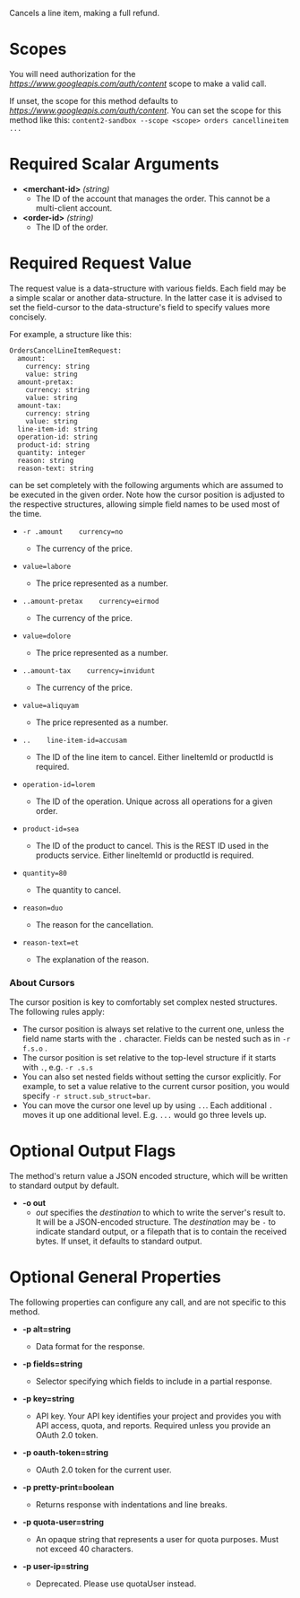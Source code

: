 Cancels a line item, making a full refund.
# Scopes

You will need authorization for the *https://www.googleapis.com/auth/content* scope to make a valid call.

If unset, the scope for this method defaults to *https://www.googleapis.com/auth/content*.
You can set the scope for this method like this: `content2-sandbox --scope <scope> orders cancellineitem ...`
# Required Scalar Arguments
* **&lt;merchant-id&gt;** *(string)*
    - The ID of the account that manages the order. This cannot be a multi-client account.
* **&lt;order-id&gt;** *(string)*
    - The ID of the order.
# Required Request Value

The request value is a data-structure with various fields. Each field may be a simple scalar or another data-structure.
In the latter case it is advised to set the field-cursor to the data-structure's field to specify values more concisely.

For example, a structure like this:
```
OrdersCancelLineItemRequest:
  amount:
    currency: string
    value: string
  amount-pretax:
    currency: string
    value: string
  amount-tax:
    currency: string
    value: string
  line-item-id: string
  operation-id: string
  product-id: string
  quantity: integer
  reason: string
  reason-text: string

```

can be set completely with the following arguments which are assumed to be executed in the given order. Note how the cursor position is adjusted to the respective structures, allowing simple field names to be used most of the time.

* `-r .amount    currency=no`
    - The currency of the price.
* `value=labore`
    - The price represented as a number.

* `..amount-pretax    currency=eirmod`
    - The currency of the price.
* `value=dolore`
    - The price represented as a number.

* `..amount-tax    currency=invidunt`
    - The currency of the price.
* `value=aliquyam`
    - The price represented as a number.

* `..    line-item-id=accusam`
    - The ID of the line item to cancel. Either lineItemId or productId is required.
* `operation-id=lorem`
    - The ID of the operation. Unique across all operations for a given order.
* `product-id=sea`
    - The ID of the product to cancel. This is the REST ID used in the products service. Either lineItemId or productId is required.
* `quantity=80`
    - The quantity to cancel.
* `reason=duo`
    - The reason for the cancellation.
* `reason-text=et`
    - The explanation of the reason.


### About Cursors

The cursor position is key to comfortably set complex nested structures. The following rules apply:

* The cursor position is always set relative to the current one, unless the field name starts with the `.` character. Fields can be nested such as in `-r f.s.o` .
* The cursor position is set relative to the top-level structure if it starts with `.`, e.g. `-r .s.s`
* You can also set nested fields without setting the cursor explicitly. For example, to set a value relative to the current cursor position, you would specify `-r struct.sub_struct=bar`.
* You can move the cursor one level up by using `..`. Each additional `.` moves it up one additional level. E.g. `...` would go three levels up.


# Optional Output Flags

The method's return value a JSON encoded structure, which will be written to standard output by default.

* **-o out**
    - *out* specifies the *destination* to which to write the server's result to.
      It will be a JSON-encoded structure.
      The *destination* may be `-` to indicate standard output, or a filepath that is to contain the received bytes.
      If unset, it defaults to standard output.
# Optional General Properties

The following properties can configure any call, and are not specific to this method.

* **-p alt=string**
    - Data format for the response.

* **-p fields=string**
    - Selector specifying which fields to include in a partial response.

* **-p key=string**
    - API key. Your API key identifies your project and provides you with API access, quota, and reports. Required unless you provide an OAuth 2.0 token.

* **-p oauth-token=string**
    - OAuth 2.0 token for the current user.

* **-p pretty-print=boolean**
    - Returns response with indentations and line breaks.

* **-p quota-user=string**
    - An opaque string that represents a user for quota purposes. Must not exceed 40 characters.

* **-p user-ip=string**
    - Deprecated. Please use quotaUser instead.
